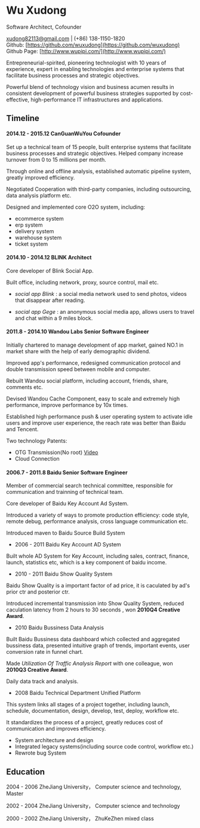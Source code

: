 # Wu Xudong
 Software Architect, Cofounder

 [xudong82113@gmail.com](xudong82113@gmail.com) | (+86) 138-1150-1820   
 Github: [https://github.com/wuxudong](https://github.com/wuxudong)   
 Github Page: [http://www.wupipi.com/](http://www.wupipi.com/)


Entrepreneurial-spirited, pioneering technologist with 10 years of experience, expert in enabling technologies and enterprise systems that facilitate business processes and strategic objectives. 

Powerful blend of technology vision and business acumen results in consistent development of powerful business strategies supported by cost-effective, high-performance IT infrastructures and applications. 

## Timeline

#### 2014.12 - 2015.12 CanGuanWuYou  Cofounder
 
Set up a technical team of 15 people, built enterprise systems that facilitate business processes and strategic objectives. Helped company increase turnover from 0 to 15 millions per month.

Through online and offline analysis, established automatic pipeline system, greatly improved efficiency.
 
Negotiated Cooperation with third-party companies, including outsourcing, data analysis platform etc. 
 
Designed and implemented core O2O system, including:

 - ecommerce system
 - erp system
 - delivery system
 - warehouse system
 - ticket system

#### 2014.10 - 2014.12 BLINK Architect
  
Core developer of Blink Social App.
 
Built office, including network, proxy, source control, mail etc.

* _social app Blink_ : a social media network used to send photos, videos that disappear after reading. 
   
* _social app Gege_ : an anonymous social media app, allows users to travel and chat within a 9 miles block.

#### 2011.8 - 2014.10  Wandou Labs Senior Software Engineer

Initially chartered to manage development of app market, gained NO.1 in market share with the help of early demographic dividend.  

Improved app's performance, redesigned communication protocol and double transmission speed between mobile and computer.

Rebuilt Wandou social platform, including account, friends, share, comments etc.  

Devised Wandou Cache Component, easy to scale and extremely high performance, improve performance by 10x times.

Established high performance push & user operating system to activate idle users and improve user experience, the reach rate was better than Baidu and Tencent.  

	

Two technology Patents: 

 - OTG Transmission(No root) 
   [Video](http://v.youku.com/v_show/id_XNjg3MzAxOTQ4.html?from=y1.7-1.2)
 - Cloud Connection
 
 
#### 2006.7 - 2011.8  Baidu Senior Software Engineer

Member of commercial search technical committee, responsible for communication and trainning of technical team.
 
Core developer of Baidu Key Account Ad System.
  
Introduced a variety of ways to promote production efficiency: code style, remote debug, performance analysis, cross language communication etc.  

Introduced maven to Baidu Source Build System 
 
 * 2006 - 2011 Baidu Key Account AD System

 Built whole AD System for Key Account, including sales, contract, finance, launch, statistics etc, which is a key component of baidu income.
 
 * 2010 - 2011 Baidu Show Quality System

 Baidu Show Quality is a important factor of ad price, it is caculated by ad's prior ctr and posterior ctr.
 
 Introduced incremental transmission into Show Quality System, reduced caculation latency from 2 hours to 30 seconds , won **2010Q4 Creative Award**.
 
 * 2010 Baidu Bussiness Data Analysis
 
  Built Baidu Bussiness data dashboard which collected and aggregated bussiness data, presented intuitive graph of trends, important events, user conversion rate in funnel chart.
	 
  Made _Utilization Of Traffic Analysis Report_ with one colleague, won **2010Q3 Creative Award**.
 
  Daily data track and analysis.

 * 2008 Baidu Technical Department Unified Platform

 This system links all stages of a project together, including launch, schedule, documentation, design, develop, test, deploy, workflow etc. 
 
 It standardizes the process of a project, greatly reduces cost of communication and improves efficiency.
 
  * System architecture and design
  * Integrated legacy systems(including source code control, workflow etc.)
  * Rewrote bug System


## Education 

2004 - 2006 ZheJiang University， Computer science and technology, Master

2002 - 2004 ZheJiang University， Computer science and technology

2000 - 2002 ZheJiang University， ZhuKeZhen mixed class

